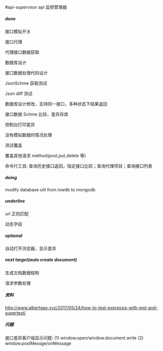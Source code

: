 #api-supervisor
api 监控管理器

##### done

接口模拟开关

接口代理

代理接口数据获取

数据库设计

接口数据处理代码设计

JsonSchme 获取测试

Json diff 测试

数据库设计修改，支持同一接口，多种状态下结果返回

接口数据 Schme 比较，差异存库

控制台打印差异

没有模拟数据的情况处理

测试覆盖

覆盖其他请求 method(post,put,delete 等)

命令行工具: 查询历史接口返回，指定接口比较；查询代理项目；查询接口列表

##### doing

modify database util from lowdb to mongodb

##### underline

url 正则匹配

动态字段

##### optional

自动打开浏览器，显示差异

##### next target(auto create document)

生成文档数据结构

请求参数处理

##### 资料

http://www.albertgao.xyz/2017/05/24/how-to-test-expressjs-with-jest-and-supertest/

##### 问题

接口差异客户端显示问题:
(1) window.open/window.document.write
(2) window.postMessge/onMessage
